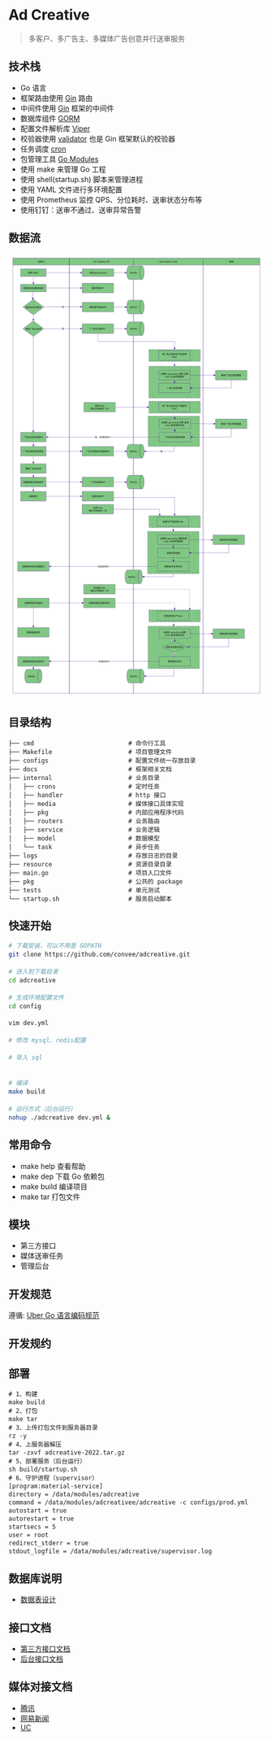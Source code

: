 # Ad Creative

> 多客户、多广告主、多媒体广告创意并行送审服务

## 技术栈

- Go 语言
- 框架路由使用 [Gin](https://github.com/gin-gonic/gin) 路由
- 中间件使用 [Gin](https://github.com/gin-gonic/gin) 框架的中间件
- 数据库组件 [GORM](https://github.com/jinzhu/gorm)
- 配置文件解析库 [Viper](https://github.com/spf13/viper)
- 校验器使用 [validator](https://github.com/go-playground/validator.v10)  也是 Gin 框架默认的校验器
- 任务调度 [cron](https://github.com/robfig/cron)
- 包管理工具 [Go Modules](https://github.com/golang/go/wiki/Modules)
- 使用 make 来管理 Go 工程
- 使用 shell(startup.sh) 脚本来管理进程
- 使用 YAML 文件进行多环境配置
- 使用 Prometheus 监控 QPS、分位耗时、送审状态分布等
- 使用钉钉：送审不通过、送审异常告警

## 数据流
![](./docs/adcreative.png)

## 目录结构

```
├── cmd                          # 命令行工具
├── Makefile                     # 项目管理文件
├── configs                      # 配置文件统一存放目录
├── docs                         # 框架相关文档
├── internal                     # 业务目录
│   ├── crons                    # 定时任务
│   ├── handler                  # http 接口
│   ├── media                    # 媒体接口具体实现
│   ├── pkg                      # 内部应用程序代码
│   ├── routers                  # 业务路由
│   ├── service                  # 业务逻辑
│   ├── model                    # 数据模型
│   └── task                     # 异步任务
├── logs                         # 存放日志的目录
├── resource                     # 资源目录目录
├── main.go                      # 项目入口文件
├── pkg                          # 公共的 package
├── tests                        # 单元测试
└── startup.sh                   # 服务启动脚本
```

## 快速开始

```bash
# 下载安装，可以不用是 GOPATH
git clone https://github.com/convee/adcreative.git

# 进入到下载目录
cd adcreative

# 生成环境配置文件
cd config

vim dev.yml

# 修改 mysql、redis配置

# 导入 sql


# 编译
make build

# 运行方式（后台运行）
nohup ./adcreative dev.yml &

```

## 常用命令

- make help 查看帮助
- make dep 下载 Go 依赖包
- make build 编译项目
- make tar 打包文件

## 模块

- 第三方接口
- 媒体送审任务
- 管理后台

## 开发规范

遵循: [Uber Go 语言编码规范](https://github.com/uber-go/guide/blob/master/style.md)

## 开发规约

## 部署

```shell
# 1、构建
make build
# 2、打包
make tar 
# 3、上传打包文件到服务器目录
rz -y
# 4、上服务器解压
tar -zxvf adcreative-2022.tar.gz
# 5、部署服务（后台运行）
sh build/startup.sh
# 6、守护进程（supervisor）
[program:material-service]
directory = /data/modules/adcreative
command = /data/modules/adcreativee/adcreative -c configs/prod.yml
autostart = true
autorestart = true
startsecs = 5
user = root
redirect_stderr = true
stdout_logfile = /data/modules/adcreative/supervisor.log

```

## 数据库说明
- [数据表设计](docs/database.md)

## 接口文档

- [第三方接口文档](docs/openapi.md)
- [后台接口文档](docs/backend.md)

## 媒体对接文档
- [腾讯](https://wiki.adx.qq.com/)
- [网易新闻](http://api.nex.163.com/doc.html)
- [UC](https://tanx-media-systest.taobao.com/debugger/readme)